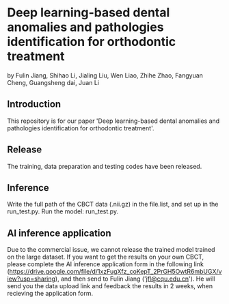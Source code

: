 # Deep learning-based dental anomalies and pathologies identification for orthodontic treatment
by Fulin Jiang, Shihao Li, Jialing Liu, Wen Liao, Zhihe Zhao, Fangyuan Cheng, Guangsheng dai, Juan Li

## Introduction
This repository is for our paper 'Deep learning-based dental anomalies and pathologies identification for orthodontic treatment'.

## Release
The training, data preparation and testing codes have been released.

## Inference

Write the full path of the CBCT data (.nii.gz) in the file.list, and set up in the run_test.py.
Run the model:  run_test.py.

## AI inference application

Due to the commercial issue, we cannot release the trained model trained on the large dataset. If you want to get the results on your own CBCT, please complete the AI inference application form in the following link (https://drive.google.com/file/d/1xzFugXfz_coKepT_2PrGH5OwtR6mbUGX/view?usp=sharing), and then send to Fulin Jiang ('jfl@cqu.edu.cn'). He will send you the data upload link and feedback the results in 2 weeks, when recieving the application form.
